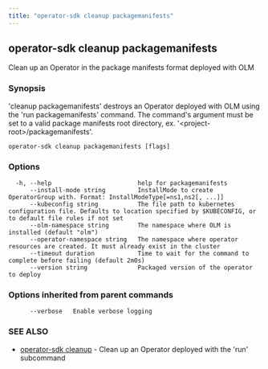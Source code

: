 ```yaml
---
title: "operator-sdk cleanup packagemanifests"
---
```

## operator-sdk cleanup packagemanifests

Clean up an Operator in the package manifests format deployed with OLM

### Synopsis

'cleanup packagemanifests' destroys an Operator deployed with OLM using the 'run packagemanifests' command.
The command's argument must be set to a valid package manifests root directory,
ex. '&lt;project-root&gt;/packagemanifests'.

```
operator-sdk cleanup packagemanifests [flags]
```

### Options

```
  -h, --help                        help for packagemanifests
      --install-mode string         InstallMode to create OperatorGroup with. Format: InstallModeType[=ns1,ns2[, ...]]
      --kubeconfig string           The file path to kubernetes configuration file. Defaults to location specified by $KUBECONFIG, or to default file rules if not set
      --olm-namespace string        The namespace where OLM is installed (default "olm")
      --operator-namespace string   The namespace where operator resources are created. It must already exist in the cluster
      --timeout duration            Time to wait for the command to complete before failing (default 2m0s)
      --version string              Packaged version of the operator to deploy
```

### Options inherited from parent commands

```
      --verbose   Enable verbose logging
```

### SEE ALSO

* [operator-sdk cleanup](../operator-sdk_cleanup)	 - Clean up an Operator deployed with the 'run' subcommand

